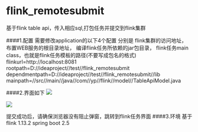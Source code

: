 # flink_remotesubmit

基于flink table api，传入相应sql,打包任务并提交到flink集群


####1.配置
需要修改application的以下4个配置
分别是
flink集群的访问地址，
布置WEB服务的根目录地址，
编译flink任务所依赖的jar包目录，
flink任务main class，也就是flink任务模板的路径(不要写成包名的格式)
flinkurl=http://localhost:8081
rootpath=D://ideaproject//test//flink_remotesubmit
dependmentpath=D://ideaproject//test//flink_remotesubmit//lib
mainpath=//src//main//java//com//yp//flink//model//TableApiModel.java

####2.界面如下
![](https://img2020.cnblogs.com/blog/600147/202110/600147-20211014145616840-2104441371.png)


![](https://img2020.cnblogs.com/blog/600147/202110/600147-20211014145526544-1081096030.png)

提交成功后，请确保浏览器没有阻止弹窗，跳转到flink任务界面
####3.环境
基于
flink 1.13.2
spring boot 2.5
